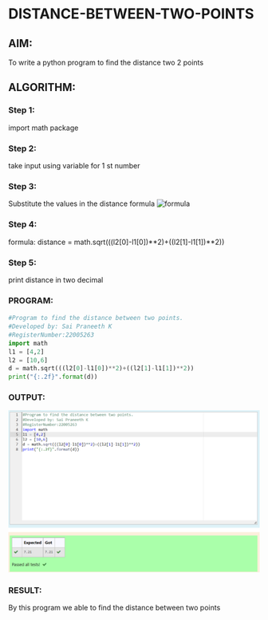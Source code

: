 # DISTANCE-BETWEEN-TWO-POINTS

## AIM:
To write a python program to find the distance two 2 points
## ALGORITHM:
### Step 1: 
import math package
### Step 2: 
take input using variable for 1 st number
### Step 3: 
Substitute the values in the distance formula  ![formula](/formula.jpg)
### Step 4: 
formula: distance = math.sqrt(((l2[0]-l1[0])**2)+((l2[1]-l1[1])**2))
### Step 5: 
print distance in two decimal
### PROGRAM:
```python
#Program to find the distance between two points.
#Developed by: Sai Praneeth K
#RegisterNumber:22005263
import math
l1 = [4,2]
l2 = [10,6]
d = math.sqrt(((l2[0]-l1[0])**2)+((l2[1]-l1[1])**2))
print("{:.2f}".format(d))
```


### OUTPUT:
![MODEL](/sai(distance).png)


### RESULT:
By this program we able to find the distance between two points
